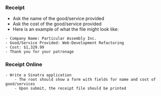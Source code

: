 
### Receipt
- Ask the name of the good/service provided
- Ask the cost of the good/service provided
- Here is an example of what the file might look like:

```
- Company Name: Particular Assembly Inc.
- Good/Service Provided: Web-Development Refactoring
- Cost: $1,329.99
- Thank you for your patronage
```




### Receipt Online
	- Write a Sinatra application 
		- The root should show a form with fields for name and cost of good/services
		- Upon submit, the receipt file should be printed


